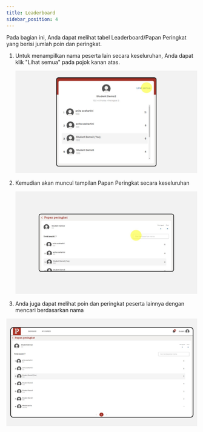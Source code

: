 ```yaml
---
title: Leaderboard
sidebar_position: 4
---
```

Pada bagian ini, Anda dapat melihat tabel Leaderboard/Papan Peringkat yang berisi jumlah poin dan peringkat. 

1. Untuk menampilkan nama peserta lain secara keseluruhan, Anda dapat klik "Lihat semua" pada pojok kanan atas. 

   ![](/img/leaderboard.jpg)
2. Kemudian akan muncul tampilan Papan Peringkat secara keseluruhan

   ![](/img/leaderboard-1.jpg)
3. Anda juga dapat melihat poin dan peringkat peserta lainnya dengan mencari berdasarkan nama

![](/img/leaderboard-2.jpg)
